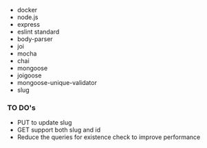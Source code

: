 * docker
* node.js
* express
* eslint standard
* body-parser
* joi
* mocha
* chai
* mongoose
* joigoose
* mongoose-unique-validator
* slug

<h3>TO DO's</h3>

* PUT to update slug
* GET support both slug and id
* Reduce the queries for existence check to improve performance